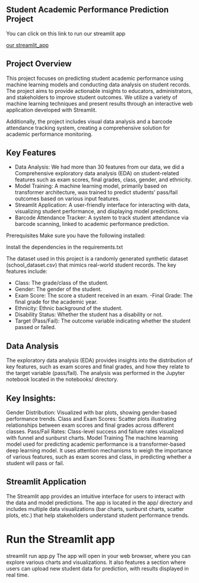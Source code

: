 ## Student Academic Performance Prediction Project

You can click on this link to  run our streamlit app

[our streamlit_app](https://arrow-team-student-performance-st.streamlit.app/)

## Project Overview
This project focuses on predicting student academic performance using machine learning models and conducting data analysis on student records. The project aims to provide actionable insights to educators, administrators, and stakeholders to improve student outcomes. We utilize a variety of machine learning techniques and present results through an interactive web application developed with Streamlit.

Additionally, the project includes visual data analysis and a barcode attendance tracking system, creating a comprehensive solution for academic performance monitoring.

## Key Features

- Data Analysis: We had more than 30 features from our data, we did a Comprehensive exploratory data analysis (EDA) on student-related features such as exam scores, final grades, class, gender, and ethnicity.
- Model Training: A machine learning model, primarily based on transformer architecture, was trained to predict students' pass/fail outcomes based on various input features.
- Streamlit Application: A user-friendly interface for interacting with data, visualizing student performance, and displaying model predictions.
- Barcode Attendance Tracker: A system to track student attendance via barcode scanning, linked to academic performance prediction.

Prerequisites
Make sure you have the following installed:

Install the dependencies in the requirements.txt

The dataset used in this project is a randomly generated synthetic dataset (school_dataset.csv) that mimics real-world student records. The key features include:

- Class: The grade/class of the student.
- Gender: The gender of the student.
- Exam Score: The score a student received in an exam.
-Final Grade: The final grade for the academic year.
- Ethnicity: Ethnic background of the student.
- Disability Status: Whether the student has a disability or not.
- Target (Pass/Fail): The outcome variable indicating whether the student passed or failed.
  
## Data Analysis
The exploratory data analysis (EDA) provides insights into the distribution of key features, such as exam scores and final grades, and how they relate to the target variable (pass/fail). The analysis was performed in the Jupyter notebook located in the notebooks/ directory.

## Key Insights:
Gender Distribution: Visualized with bar plots, showing gender-based performance trends.
Class and Exam Scores: Scatter plots illustrating relationships between exam scores and final grades across different classes.
Pass/Fail Rates: Class-level success and failure rates visualized with funnel and sunburst charts.
Model Training
The machine learning model used for predicting academic performance is a transformer-based deep learning model. It uses attention mechanisms to weigh the importance of various features, such as exam scores and class, in predicting whether a student will pass or fail.



## Streamlit Application
The Streamlit app provides an intuitive interface for users to interact with the data and model predictions. The app is located in the app/ directory and includes multiple data visualizations (bar charts, sunburst charts, scatter plots, etc.) that help stakeholders understand student performance trends.


# Run the Streamlit app
streamlit run app.py
The app will open in your web browser, where you can explore various charts and visualizations. It also features a section where users can upload new student data for prediction, with results displayed in real time.
